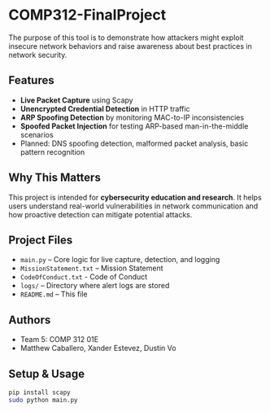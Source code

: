 # COMP312-FinalProject

The purpose of this tool is to demonstrate how attackers might exploit insecure network behaviors and raise awareness about best practices in network security.

## Features
- **Live Packet Capture** using Scapy
- **Unencrypted Credential Detection** in HTTP traffic
- **ARP Spoofing Detection** by monitoring MAC-to-IP inconsistencies
- **Spoofed Packet Injection** for testing ARP-based man-in-the-middle scenarios
- Planned: DNS spoofing detection, malformed packet analysis, basic pattern recognition

## Why This Matters
This project is intended for **cybersecurity education and research**. It helps users understand real-world vulnerabilities in network communication and how proactive detection can mitigate potential attacks.

## Project Files
- `main.py` – Core logic for live capture, detection, and logging
- `MissionStatement.txt` – Mission Statement
- `CodeOfConduct.txt` - Code of Conduct
- `logs/` – Directory where alert logs are stored
- `README.md` – This file

## Authors
- Team 5: COMP 312 01E
- Matthew Caballero, Xander Estevez, Dustin Vo

## Setup & Usage
```bash
pip install scapy
sudo python main.py

